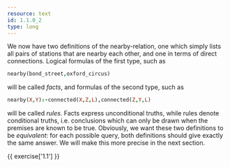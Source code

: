 ```yaml
---
resource: text
id: 1.1.0_2
type: long
---
```


We now have two definitions of the nearby-relation, one which simply lists all pairs of stations that are nearby each other, and one in terms of direct connections. Logical formulas of the first type, such as

```Prolog
nearby(bond_street,oxford_circus)
```

will be called *facts*, and formulas of the second type, such as

```Prolog
nearby(X,Y):-connected(X,Z,L),connected(Z,Y,L)
```

will be called *rules*. Facts express unconditional truths, while rules denote conditional truths, i.e. conclusions which can only be drawn when the premises are known to be true. Obviously, we want these two definitions to be *equivalent*: for each possible query, both definitions should give exactly the same answer. We will make this more precise in the next section.

{{ exercise['1.1'] }}
